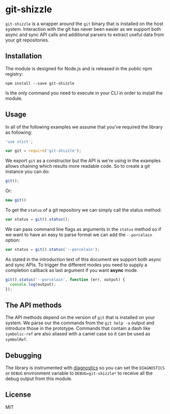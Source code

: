 # git-shizzle

`git-shizzle` is a wrapper around the `git` binary that is installed on the host
system. Interaction with the git has never been easier as we support both async
and sync API calls and additional parsers to extract useful data from your git
repositories.

## Installation

The module is designed for Node.js and is released in the public npm registry:

```
npm install --save git-shizzle
```

Is the only command you need to execute in your CLI in order to install the
module.

## Usage

In all of the following examples we assume that you've required the library as
following:

```js
'use stict';

var git = require('git-shizzle');
```

We export `git` as a constructor but the API is we're using in the examples
allows chaining which results more readable code. So to create a git instance
you can do:

```js
git();
```

Or:

```js
new git()
```

To get the `status` of a git repository we can simply call the status method:

```js
var status = git().status();
```

We can pass command line flags as arguments in the `status` method so if we want
to have an easy to parse format we can add the `--porcelain` option:

```js
var status = git().status('--porcelain');
```

As stated in the introduction text of this document we support both async and
  sync APIs. To trigger the different modes you need to supply a completion
callback as last argument if you want **async** mode.

```js
git().status('--porcelain', function (err, output) {
  console.log(output);
});
```

## The API methods

The API methods depend on the version of `git` that is installed on your system.
We parse our the commands from the `git help -a` output and introduce those in
the prototype. Commands that contain a dash like `symbolic-ref` are also aliased
with a camel case so it can be used as `symbolRef`.

## Debugging

The library is instrumented with [diagnostics][diagnostics] so you can set the
`DIAGNOSTICS` or `DEBUG` environment variable to `DEBUG=git-shizzle*` to receive
all the debug output from this module.

## License

MIT

[diagnostics]: https://github.com/3rd-Eden/diagnostics
